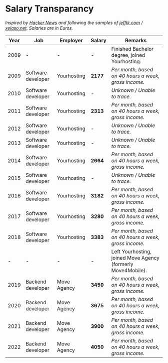 # Salary Transparancy
_Inspired by [Hacker News](https://news.ycombinator.com/item?id=33323826) and following the samples of [jefftk.com](https://www.jefftk.com/money) / [xeiaso.net](https://xeiaso.net/salary-transparency). Salaries are in Euros._

| **Year** | **Job**            | **Employer** | **Salary**     | **Remarks**                                                  |
|----------|--------------------|--------------|----------------|--------------------------------------------------------------|
| 2009     | -                  | -            | -              | Finished Bachelor degree, joined Yourhosting.                |
| 2009     | Software developer | Yourhosting  | **2177**       | *Per month, based on 40 hours a week, gross income.*         |
| 2010     | Software developer | Yourhosting  | -              | *Unknown / Unable to trace.*                                 |
| 2011     | Software developer | Yourhosting  | **2313**       | *Per month, based on 40 hours a week, gross income.*         |
| 2012     | Software developer | Yourhosting  | -              | *Unknown / Unable to trace.*                                 |
| 2013     | Software developer | Yourhosting  | -              | *Unknown / Unable to trace.*                                 |
| 2014     | Software developer | Yourhosting  | **2664**       | *Per month, based on 40 hours a week, gross income.*         |
| 2015     | Software developer | Yourhosting  | -              | *Unknown / Unable to trace.*                                 |
| 2016     | Software developer | Yourhosting  | **3182**       | *Per month, based on 40 hours a week, gross income.*         |
| 2017     | Software developer | Yourhosting  | **3280**       | *Per month, based on 40 hours a week, gross income.*         |
| 2018     | Software developer | Yourhosting  | **3383**       | *Per month, based on 40 hours a week, gross income.*         |
| -        | -                  | -            | -              | Left Yourhosting, joined Move Agency (formerly Move4Mobile). |
| 2019     | Backend developer  | Move Agency  | **3450**       | *Per month, based on 40 hours a week, gross income.*         |
| 2020     | Backend developer  | Move Agency  | **3675**       | *Per month, based on 40 hours a week, gross income.*         |
| 2021     | Backend developer  | Move Agency  | **3900**       | *Per month, based on 40 hours a week, gross income.*         |
| 2022     | Backend developer  | Move Agency  | **4050**       | *Per month, based on 40 hours a week, gross income.*         |
